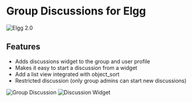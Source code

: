 Group Discussions for Elgg
==========================
![Elgg 2.0](https://img.shields.io/badge/Elgg-2.0.x-orange.svg?style=flat-square)

## Features

 * Adds discussions widget to the group and user profile
 * Makes it easy to start a discussion from a widget
 * Add a list view integrated with object_sort
 * Restricted discussion (only group admins can start new discussions)

![Group Discussion](https://raw.github.com/hypeJunction/Elgg-group_discussion/master/screenshots/group_discussion.png "Discussion List")
![Discussion Widget](https://raw.github.com/hypeJunction/Elgg-group_discussion/master/screenshots/widget.png "Widget")